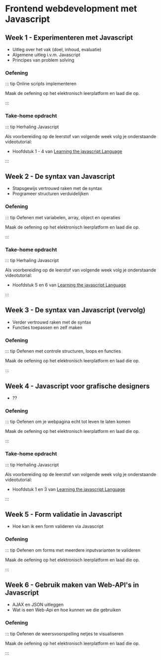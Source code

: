 # Frontend webdevelopment met Javascript

## Week 1 - Experimenteren met Javascript

* Uitleg over het vak (doel, inhoud, evaluatie)
* Algemene uitleg i.v.m. Javascript
* Principes van problem solving

### Oefening

::: tip Online scripts implementeren

Maak de oefening op het elektronisch leerplatform en laad die op.

:::

### Take-home opdracht

::: tip Herhaling Javascript

Als voorbereiding op de leerstof van volgende week volg je onderstaande videotutorial:

* Hoofdstuk 1 - 4 van [Learning the javascript Language](https://www.linkedin.com/learning/learning-the-javascript-language-2)

:::

## Week 2 - De syntax van Javascript

* Stapsgewijs vertrouwd raken met de syntax
* Programeer structuren verduidelijken

### Oefening

::: tip Oefenen met variabelen, array, object en operaties

Maak de oefening op het elektronisch leerplatform en laad die op.

:::

### Take-home opdracht

::: tip Herhaling Javascript

Als voorbereiding op de leerstof van volgende week volg je onderstaande videotutorial:

* Hoofdstuk 5 en 6 van [Learning the javascript Language](https://www.linkedin.com/learning/learning-the-javascript-language-2)

:::

## Week 3 - De syntax van Javascript (vervolg)

* Verder vertrouwd raken met de syntax
* Functies toepassen en zelf maken

### Oefening

::: tip Oefenen met controle structuren, loops en functies

Maak de oefening op het elektronisch leerplatform en laad die op.

:::

## Week 4 - Javascript voor grafische designers

* ??

### Oefening

::: tip Oefenen om je webpagina echt tot leven te laten komen

Maak de oefening op het elektronisch leerplatform en laad die op.

:::

### Take-home opdracht

::: tip Herhaling Javascript

Als voorbereiding op de leerstof van volgende week volg je onderstaande videotutorial:

* Hoofdstuk 1 en 3 van [Learning the javascript Language](https://www.linkedin.com/learning/validating-and-processing-forms-with-javascript-and-php)

:::

## Week 5 - Form validatie in Javascript

* Hoe kan ik een form valideren via Javascript

### Oefening

::: tip Oefenen om forms met meerdere inputvarianten te valideren

Maak de oefening op het elektronisch leerplatform en laad die op.

:::

## Week 6 - Gebruik maken van Web-API's in Javascript

* AJAX en JSON uitleggen
* Wat is een Web-Api en hoe kunnen we die gebruiken

### Oefening

::: tip Oefenen de weersvoorspelling netjes te visualiseren

Maak de oefening op het elektronisch leerplatform en laad die op.

:::
